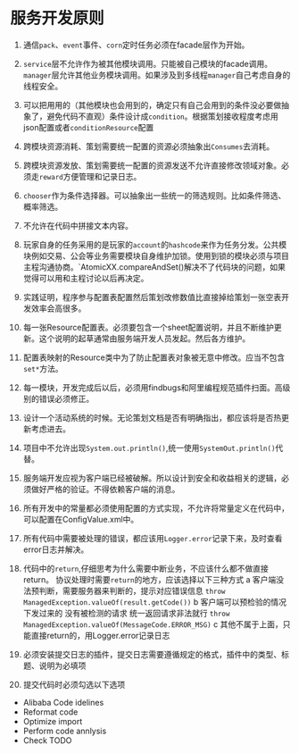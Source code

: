 # 服务开发原则

1. 通信`pack`、`event`事件、`corn`定时任务必须在facade层作为开始。
2. `service`层不允许作为被其他模块调用。只能被自己模块的facade调用。`manager`层允许其他业务模块调用。如果涉及到多线程`manager`自己考虑自身的线程安全。
3. 可以把用用的（其他模块也会用到的，确定只有自己会用到的条件没必要做抽象了，避免代码不直观）条件设计成`condition`。根据策划接收程度考虑用json配置或者`conditionResource`配置
4. 跨模块资源消耗、策划需要统一配置的资源必须抽象出`Consumes`去消耗。
5. 跨模块资源发放、策划需要统一配置的资源发送不允许直接修改领域对象。必须走`reward`方便管理和记录日志。
6. `chooser`作为条件选择器。可以抽象出一些统一的筛选规则。比如条件筛选、概率筛选。
7. 不允许在代码中拼接文本内容。
8. 玩家自身的任务采用的是玩家的`account`的`hashcode`来作为任务分发。公共模块例如交易、公会等业务需要模块自身维护加锁。使用到锁的模块必须与项目主程沟通协商。`AtomicXX.compareAndSet()解决不了代码块的问题，如果觉得可以用和主程讨论以后再决定。
9. 实践证明，程序参与配置表配置然后策划改修数值比直接掉给策划一张空表开发效率会高很多。
10. 每一张Resource配置表。必须要包含一个sheet配置说明，并且不断维护更新。这个说明的起草通常由服务端开发人员发起。然后各方维护。
11. 配置表映射的Resource类中为了防止配置表对象被无意中修改。应当不包含`set*`方法。
12. 每一模块，开发完成后以后，必须用findbugs和阿里编程规范插件扫面。高级别的错误必须修正。
13. 设计一个活动系统的时候。无论策划文档是否有明确指出，都应该将是否热更新考虑进去。
14. 项目中不允许出现`System.out.println()`,统一使用`SystemOut.println()`代替。
15. 服务端开发应视为客户端已经被破解。所以设计到安全和收益相关的逻辑，必须做好严格的验证。不得依赖客户端的消息。
16. 所有开发中的常量都必须使用配置的方式实现，不允许将常量定义在代码中，可以配置在ConfigValue.xml中。
17. 所有代码中需要被处理的错误，都应该用`Logger.error`记录下来，及时查看error日志并解决。
18. 代码中的`return`,仔细思考为什么需要中断业务，不应该什么都不做直接return。
    协议处理时需要`return`的地方，应该选择以下三种方式
    a 客户端没法预判断，需要服务器来判断的，提示对应错误信息
        `throw ManagedException.valueOf(result.getCode())`
    b 客户端可以预检验的情况下发过来的 没有被检测的请求 统一返回请求非法就行
        `throw ManagedException.valueOf(MessageCode.ERROR_MSG)`
    c 其他不属于上面，只能直接return的，用Logger.error记录日志

19. 必须安装提交日志的插件，提交日志需要遵循规定的格式，插件中的类型、标题、说明为必填项
20. 提交代码时必须勾选以下选项

* Alibaba Code idelines
* Reformat code
* Optimize import
* Perform code annlysis
* Check TODO
